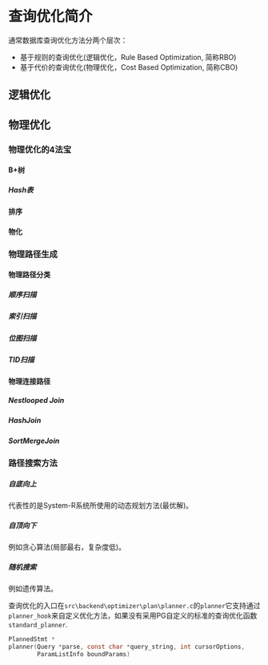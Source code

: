 # 查询优化简介

通常数据库查询优化方法分两个层次：

- 基于规则的查询优化(逻辑优化，Rule Based Optimization, 简称RBO)
- 基于代价的查询优化(物理优化，Cost Based Optimization, 简称CBO)

## 逻辑优化

## 物理优化

### 物理优化的4法宝

#### B+树

##### Hash表

#### 排序

#### 物化

### 物理路径生成

#### 物理路径分类

##### 顺序扫描

##### 索引扫描

##### 位图扫描

##### TID扫描

#### 物理连接路径

##### Nestlooped Join

##### HashJoin

##### SortMergeJoin



### 路径搜索方法

##### 自底向上

代表性的是System-R系统所使用的动态规划方法(最优解)。

##### 自顶向下

例如贪心算法(局部最右，复杂度低)。

##### 随机搜索

例如遗传算法。



查询优化的入口在`src\backend\optimizer\plan\planner.c`的`planner`它支持通过`planner_hook`来自定义优化方法，如果没有采用PG自定义的标准的查询优化函数`standard_planner`.

```c
PlannedStmt *
planner(Query *parse, const char *query_string, int cursorOptions,
		ParamListInfo boundParams)
```

